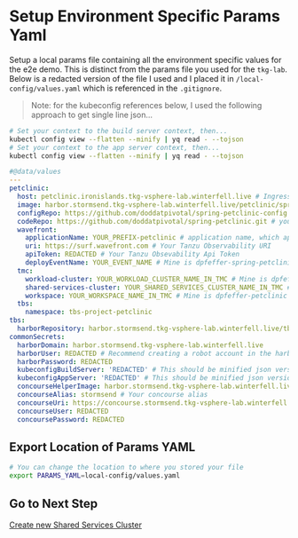 # Setup Environment Specific Params Yaml

Setup a local params file containing all the environment specific values for the e2e demo.  This is distinct from the params file you used for the `tkg-lab`.  Below is a redacted version of the file I used and I placed it in `/local-config/values.yaml` which is referenced in the `.gitignore`.

>Note: for the kubeconfig references below, I used the following approach to get single line json...

```bash
# Set your context to the build server context, then...
kubectl config view --flatten --minify | yq read - --tojson
# Set your context to the app server context, then...
kubectl config view --flatten --minify | yq read - --tojson
```

```yaml
#@data/values
---
petclinic:
  host: petclinic.ironislands.tkg-vsphere-lab.winterfell.live # Ingress host for your app
  image: harbor.stormsend.tkg-vsphere-lab.winterfell.live/petclinic/spring-petclinic # image, includes your harbor domain and project
  configRepo: https://github.com/doddatpivotal/spring-petclinic-config.git # your source code repo
  codeRepo: https://github.com/doddatpivotal/spring-petclinic.git # your k8s config repo, you could just use mine
  wavefront:
    applicationName: YOUR_PREFIX-petclinic # application name, which appears in Tanzu Observability Application Status dashboard. I used dpfeffer-petclinic
    uri: https://surf.wavefront.com # Your Tanzu Observability URI
    apiToken: REDACTED # Your Tanzu Obsevability Api Token
    deployEventName: YOUR_EVENT_NAME # Mine is dpfeffer-spring-petclinic-deploy, we don't want to conflict here
  tmc:
    workload-cluster: YOUR_WORKLOAD_CLUSTER_NAME_IN_TMC # Mine is dpfeffer-ironislands-vsphere
    shared-services-cluster: YOUR_SHARED_SERVICES_CLUSTER_NAME_IN_TMC # Mine is dpfeffer-stormsend-vsphere
    workspace: YOUR_WORKSPACE_NAME_IN_TMC # Mine is dpfeffer-petclinic
  tbs:
    namespace: tbs-project-petclinic
tbs:
  harborRepository: harbor.stormsend.tkg-vsphere-lab.winterfell.live/tbs/build-service  # where you want tbs images to be placed  
commonSecrets:
  harborDomain: harbor.stormsend.tkg-vsphere-lab.winterfell.live
  harborUser: REDACTED # Recommend creating a robot account in the harbor project you are pushing petclinic images too
  harborPassword: REDACTED
  kubeconfigBuildServer: 'REDACTED' # This should be minified json version of your kubeconfig with context set to the cluster where you Tanzu Build Server is deployed.  That should be the shared services cluster.
  kubeconfigAppServer: 'REDACTED' # This should be minified json version of your kubeconfig with context set to the cluster where you Pet Clinic is deployed.  That should be the workload cluster.
  concourseHelperImage: harbor.stormsend.tkg-vsphere-lab.winterfell.live/concourse/concourse-helper # Your concourse helper image, explained in 08-petclinic-peipline.md
  concourseAlias: stormsend # Your concourse alias
  concourseUri: https://concourse.stormsend.tkg-vsphere-lab.winterfell.live # Your concourse URI
  concourseUser: REDACTED
  concoursePassword: REDACTED  
```

## Export Location of Params YAML

```bash
# You can change the location to where you stored your file
export PARAMS_YAML=local-config/values.yaml 
```

## Go to Next Step

[Create new Shared Services Cluster](02-tbs-base-install.md)